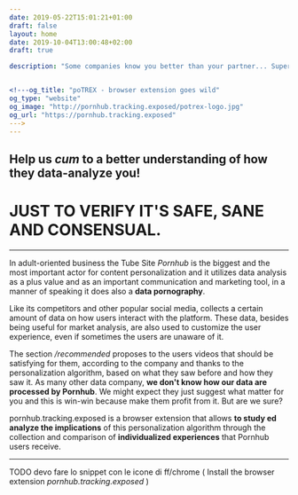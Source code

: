 ```yaml
---
date: 2019-05-22T15:01:21+01:00
draft: false
layout: home
date: 2019-10-04T13:00:48+02:00
draft: true

description: "Some companies know you better than your partner... Supervise your personalized experience on Pornhub and your interactions with the website. Take care about your self-intimacy and take control of your sexual archetype"


<!---og_title: "poTREX - browser extension goes wild"
og_type: "website"
og_image: "http://pornhub.tracking.exposed/potrex-logo.jpg" 
og_url: "https://pornhub.tracking.exposed"
--->
---
```


## Help us *cum* to a better understanding of how they data-analyze you!

# JUST TO VERIFY IT'S SAFE, SANE AND CONSENSUAL.

___

In adult-oriented business the Tube Site *Pornhub* is the biggest and the most important actor for content personalization and it utilizes data analysis as a plus value and as an important communication and marketing tool, in a manner of speaking it does also a **data pornography**.

Like its competitors and other popular social media, collects a certain amount of data on how users interact with the platform. These data, besides being useful for market analysis, are also used to customize the user experience, even if sometimes the users are unaware of it.

The section */recommended* proposes to the users videos that should be satisfying for them, according to the company and thanks to the personalization algorithm, based on what they saw before and how they saw it. As many other data company, **we don't know how our data are processed by Pornhub**. We might expect they just suggest what matter for you and this is win-win because make them profit from it. But are we sure?

pornhub.tracking.exposed is a browser extension that allows __to study ed analyze the implications__ of this personalization algorithm through the collection and comparison of __individualized experiences__ that Pornhub users receive.

___


TODO devo fare lo snippet con le icone di ff/chrome ( Install the browser extension _pornhub.tracking.exposed_  )
